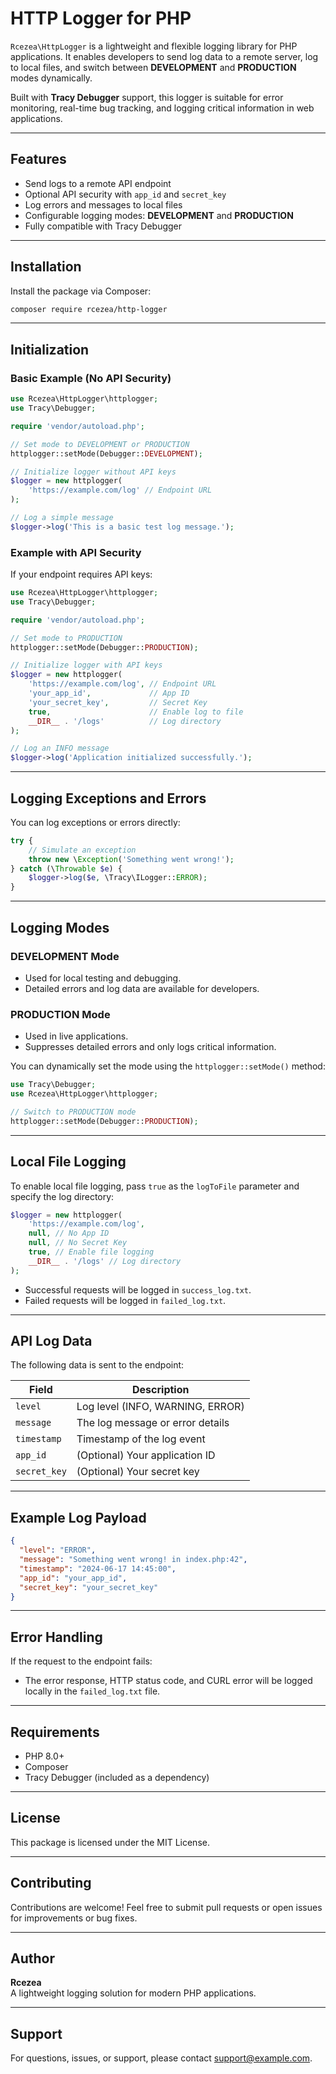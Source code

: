 # HTTP Logger for PHP

`Rcezea\HttpLogger` is a lightweight and flexible logging library for PHP applications. It enables developers to send log data to a remote server, log to local files, and switch between **DEVELOPMENT** and **PRODUCTION** modes dynamically.

Built with **Tracy Debugger** support, this logger is suitable for error monitoring, real-time bug tracking, and logging critical information in web applications.

---

## Features
- Send logs to a remote API endpoint
- Optional API security with `app_id` and `secret_key`
- Log errors and messages to local files
- Configurable logging modes: **DEVELOPMENT** and **PRODUCTION**
- Fully compatible with Tracy Debugger

---

## Installation
Install the package via Composer:

```bash
composer require rcezea/http-logger
```

---

## Initialization

### Basic Example (No API Security)

```php
use Rcezea\HttpLogger\httplogger;
use Tracy\Debugger;

require 'vendor/autoload.php';

// Set mode to DEVELOPMENT or PRODUCTION
httplogger::setMode(Debugger::DEVELOPMENT);

// Initialize logger without API keys
$logger = new httplogger(
    'https://example.com/log' // Endpoint URL
);

// Log a simple message
$logger->log('This is a basic test log message.');
```

### Example with API Security
If your endpoint requires API keys:

```php
use Rcezea\HttpLogger\httplogger;
use Tracy\Debugger;

require 'vendor/autoload.php';

// Set mode to PRODUCTION
httplogger::setMode(Debugger::PRODUCTION);

// Initialize logger with API keys
$logger = new httplogger(
    'https://example.com/log', // Endpoint URL
    'your_app_id',             // App ID
    'your_secret_key',         // Secret Key
    true,                      // Enable log to file
    __DIR__ . '/logs'          // Log directory
);

// Log an INFO message
$logger->log('Application initialized successfully.');
```

---

## Logging Exceptions and Errors
You can log exceptions or errors directly:

```php
try {
    // Simulate an exception
    throw new \Exception('Something went wrong!');
} catch (\Throwable $e) {
    $logger->log($e, \Tracy\ILogger::ERROR);
}
```

---

## Logging Modes

### DEVELOPMENT Mode
- Used for local testing and debugging.
- Detailed errors and log data are available for developers.

### PRODUCTION Mode
- Used in live applications.
- Suppresses detailed errors and only logs critical information.

You can dynamically set the mode using the `httplogger::setMode()` method:

```php
use Tracy\Debugger;
use Rcezea\HttpLogger\httplogger;

// Switch to PRODUCTION mode
httplogger::setMode(Debugger::PRODUCTION);
```

---

## Local File Logging
To enable local file logging, pass `true` as the `logToFile` parameter and specify the log directory:

```php
$logger = new httplogger(
    'https://example.com/log',
    null, // No App ID
    null, // No Secret Key
    true, // Enable file logging
    __DIR__ . '/logs' // Log directory
);
```
- Successful requests will be logged in `success_log.txt`.
- Failed requests will be logged in `failed_log.txt`.

---

## API Log Data
The following data is sent to the endpoint:

| Field          | Description                        |
|----------------|------------------------------------|
| `level`        | Log level (INFO, WARNING, ERROR)   |
| `message`      | The log message or error details   |
| `timestamp`    | Timestamp of the log event         |
| `app_id`       | (Optional) Your application ID     |
| `secret_key`   | (Optional) Your secret key         |

---

## Example Log Payload

```json
{
  "level": "ERROR",
  "message": "Something went wrong! in index.php:42",
  "timestamp": "2024-06-17 14:45:00",
  "app_id": "your_app_id",
  "secret_key": "your_secret_key"
}
```

---

## Error Handling
If the request to the endpoint fails:
- The error response, HTTP status code, and CURL error will be logged locally in the `failed_log.txt` file.

---

## Requirements
- PHP 8.0+
- Composer
- Tracy Debugger (included as a dependency)

---

## License
This package is licensed under the MIT License.

---

## Contributing
Contributions are welcome! Feel free to submit pull requests or open issues for improvements or bug fixes.

---

## Author
**Rcezea**  
A lightweight logging solution for modern PHP applications.

---

## Support
For questions, issues, or support, please contact [support@example.com](mailto:support@example.com).
